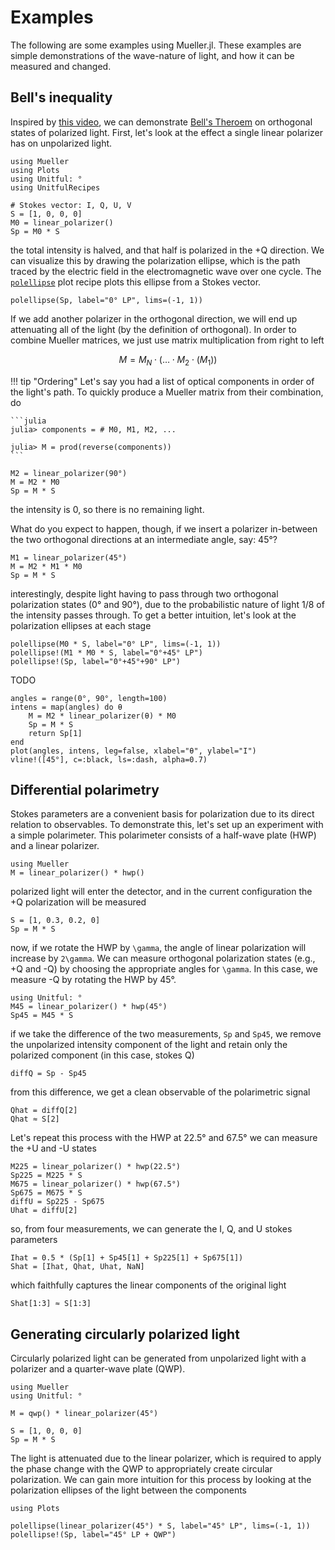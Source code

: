 # Examples

The following are some examples using Mueller.jl. These examples are simple demonstrations of the wave-nature of light, and how it can be measured and changed.

## Bell's inequality

Inspired by [this video](https://www.youtube.com/watch?v=zcqZHYo7ONs), we can demonstrate [Bell's Theroem](https://en.wikipedia.org/wiki/Bell%27s_theorem) on orthogonal states of polarized light. First, let's look at the effect a single linear polarizer has on unpolarized light.

```@example bell
using Mueller
using Plots
using Unitful: °
using UnitfulRecipes

# Stokes vector: I, Q, U, V
S = [1, 0, 0, 0]
M0 = linear_polarizer()
Sp = M0 * S
```

the total intensity is halved, and that half is polarized in the +Q direction. We can visualize this by drawing the polarization ellipse, which is the path traced by the electric field in the electromagnetic wave over one cycle. The [`polellipse`](@ref) plot recipe plots this ellipse from a Stokes vector.

```@example bell
polellipse(Sp, label="0° LP", lims=(-1, 1))
```

If we add another polarizer in the orthogonal direction, we will end up attenuating all of the light (by the definition of orthogonal). In order to combine Mueller matrices, we just use matrix multiplication from right to left

```math
M = M_N \cdot \left(\hdots \cdot M_2 \cdot \left( M_1 \right)\right)
```

!!! tip "Ordering"
    Let's say you had a list of optical components in order of the light's path. To quickly produce a Mueller matrix from their combination, do

    ```julia
    julia> components = # M0, M1, M2, ...

    julia> M = prod(reverse(components))
    ```

```@example bell
M2 = linear_polarizer(90°)
M = M2 * M0
Sp = M * S
```

the intensity is 0, so there is no remaining light.

What do you expect to happen, though, if we insert a polarizer in-between the two orthogonal directions at an intermediate angle, say: 45°?

```@example bell
M1 = linear_polarizer(45°)
M = M2 * M1 * M0
Sp = M * S
```

interestingly, despite light having to pass through two orthogonal polarization states (0° and 90°), due to the probabilistic nature of light 1/8 of the intensity passes through. To get a better intuition, let's look at the polarization ellipses at each stage

```@example bell
polellipse(M0 * S, label="0° LP", lims=(-1, 1))
polellipse!(M1 * M0 * S, label="0°+45° LP")
polellipse!(Sp, label="0°+45°+90° LP")
```

TODO

```@example bell
angles = range(0°, 90°, length=100)
intens = map(angles) do θ
    M = M2 * linear_polarizer(θ) * M0
    Sp = M * S
    return Sp[1]
end
plot(angles, intens, leg=false, xlabel="θ", ylabel="I")
vline!([45°], c=:black, ls=:dash, alpha=0.7)
```

## Differential polarimetry

Stokes parameters are a convenient basis for polarization due to its direct relation to observables. To demonstrate this, let's set up an experiment with a simple polarimeter. This polarimeter consists of a half-wave plate (HWP) and a linear polarizer.

```@example pdi
using Mueller
M = linear_polarizer() * hwp()
```

polarized light will enter the detector, and in the current configuration the +Q polarization will be measured

```@example pdi
S = [1, 0.3, 0.2, 0]
Sp = M * S
```

now, if we rotate the HWP by ``\gamma``, the angle of linear polarization will increase by ``2\gamma``. We can measure orthogonal polarization states (e.g., +Q and -Q) by choosing the appropriate angles for ``\gamma``. In this case, we measure -Q by rotating the HWP by 45°.

```@example pdi
using Unitful: °
M45 = linear_polarizer() * hwp(45°)
Sp45 = M45 * S
```

if we take the difference of the two measurements, `Sp` and `Sp45`, we remove the unpolarized intensity component of the light and retain only the polarized component (in this case, stokes Q)

```@example pdi
diffQ = Sp - Sp45
```

from this difference, we get a clean observable of the polarimetric signal

```@example pdi
Qhat = diffQ[2] 
Qhat ≈ S[2]
```

Let's repeat this process with the HWP at 22.5° and 67.5° we can measure the +U and -U states

```@example pdi
M225 = linear_polarizer() * hwp(22.5°)
Sp225 = M225 * S
M675 = linear_polarizer() * hwp(67.5°)
Sp675 = M675 * S
diffU = Sp225 - Sp675
Uhat = diffU[2]
```

so, from four measurements, we can generate the I, Q, and U stokes parameters

```@example pdi
Ihat = 0.5 * (Sp[1] + Sp45[1] + Sp225[1] + Sp675[1])
Shat = [Ihat, Qhat, Uhat, NaN]
```

which faithfully captures the linear components of the original light

```@example pdi
Shat[1:3] ≈ S[1:3]
```

## Generating circularly polarized light

Circularly polarized light can be generated from unpolarized light with a polarizer and a quarter-wave plate (QWP).

```@example circular
using Mueller
using Unitful: °

M = qwp() * linear_polarizer(45°)
```

```@example circular
S = [1, 0, 0, 0]
Sp = M * S
```

The light is  attenuated due to the linear polarizer, which is required to apply the phase change with the QWP to appropriately create  circular polarization. We can gain more intuition for this process by looking at the polarization ellipses of the light between the components

```@example circular
using Plots

polellipse(linear_polarizer(45°) * S, label="45° LP", lims=(-1, 1))
polellipse!(Sp, label="45° LP + QWP")
```
